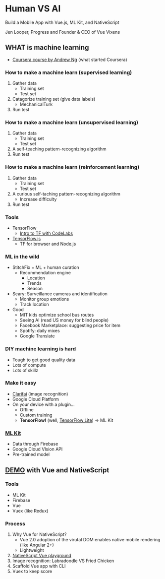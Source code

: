 # Human VS AI

Build a Mobile App with Vue.js, ML Kit, and NativeScript

Jen Looper, Progress and Founder & CEO of Vue Vixens


## WHAT is machine learning

- [Coursera course by Andrew Ng](https://www.coursera.org/learn/machine-learning?utm_source=gg&utm_medium=sem&campaignid=685340575&adgroupid=32639001341&device=c&keyword=coursera%20machine%20learning&matchtype=p&network=g&devicemodel=&adpostion=1t1&creativeid=243289762778&hide_mobile_promo&gclid=Cj0KCQjw08XeBRC0ARIsAP_gaQAjpApM-j7gdIF2ucUsLbKXEs5TvINnsE6FAcPTNab--ERLPidHIgYaArPoEALw_wcB) (what started Coursera)


### How to make a machine learn (supervised learning)

1. Gather data
    - Training set
    - Test set
1. Catagorize training set (give data labels)
    - MechanicalTurk
1. Run test

### How to make a machine learn (**un**supervised learning)

1. Gather data
    - Training set
    - Test set
1. A self-teaching pattern-recognizing algorithm
1. Run test

### How to make a machine learn (reinforcement learning)

1. Gather data
    - Training set
    - Test set
1. A curious self-taching pattern-recognizing algorithm
    - Increase difficulty
1. Run test

### Tools

- TensorFlow
    - [Intro to TF with CodeLabs](https://codelabs.developers.google.com/codelabs/tensorflow-for-poets/#0)
- [TensorFlow.js](https://js.tensorflow.org/)
    - TF for browser and Node.js

### ML in the wild

- StitchFix = ML + human curation
    - Recommendation engine
        - Location
        - Trends
        - Season
- Scary: Surveillance cameras and identification
    - Monitor group emotions
    - Track location
- Good
    - MIT kids optimize school bus routes
    - Seeing AI (read US money for blind people)
    - Facebook Marketplace: suggesting price for item
    - Spotify: daily mixes
    - Google Translate

### DIY machine learning is hard

- Tough to get good quality data
- Lots of compute
- Lots of skillz

### Make it easy

- [Clarifai](https://www.googleadservices.com/pagead/aclk?sa=L&ai=DChcSEwiSntHSlKLeAhUNisgKHZ6ACKkYABAAGgJxdQ&ohost=www.google.com&cid=CAESQeD2C468iYe7jtfAUZAxtch54OzfkRqgKrPXhjfJuFYqIvLnelcdiqVG0fyPvGoyJNDn6Rczf1METKlXvRzcp19p&sig=AOD64_3qiEWgxt-q2wv3LFwI6mNh9fjN9Q&q=&ved=2ahUKEwih3MrSlKLeAhXBzVMKHcX7DfkQ0Qx6BAgFEAI&adurl=) (image recognition)
- Google Cloud Platform
- On your device with a plugin...
    - Offline
    - Custom training
    - **TensorFlow!** (well, [TensorFlow Lite](https://www.tensorflow.org/lite/)) => ML Kit

### [ML Kit](https://developers.google.com/ml-kit/)

- Data through Firebase
- Google Cloud VIsion API
- Pre-trained model


## [DEMO](https://github.com/jlooper/picme) with Vue and NativeScript   

### Tools

- ML Kit
- Firebase
- Vue
- Vuex (like Redux)

### Process

1. Why Vue for NativeScript?
    - Vue 2.0 adoption of the virutal DOM enables native mobile rendering (like Angular 2+)
    - Lightweight
1. [NativeScript Vue playground](https://nativescript-vue.org/en/docs/getting-started/playground-tutorial/)
1. Image recognition: Labradoodle VS Fried Chicken
1. Scaffold Vue app with CLI
1. Vuex to keep score